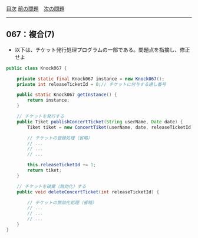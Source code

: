[目次](../toc.md)
[前の問題](../066/README.md)　[次の問題](../068/README.md)


***
## 067：複合(7)
* 以下は、チケット発行処理プログラムの一部である。問題点を指摘し、修正せよ

```java
public class Knock067 {

    private static final Knock067 instance = new Knock067();
    private int releaseTicketId = 0;// チケットに付与する通し番号

    public static Knock067 getInstance() {
        return instance;
    }

    // チケットを発行する
    public Tiket publishConcertTicket(String userName, Date date) {
        Tiket tiket = new ConcertTiket(userName, date, releaseTicketId);

        // チケットの登録処理（省略）
        // ...
        // ...
        // ...

        this.releaseTicketId += 1;        
        return tiket;
    }

    // チケットを破棄（無効化）する
    public void deleteConcertTicket(int releaseTicketId) {

        // チケットの無効化処理（省略）
        // ...
        // ...
        // ...
    }    
}
```

